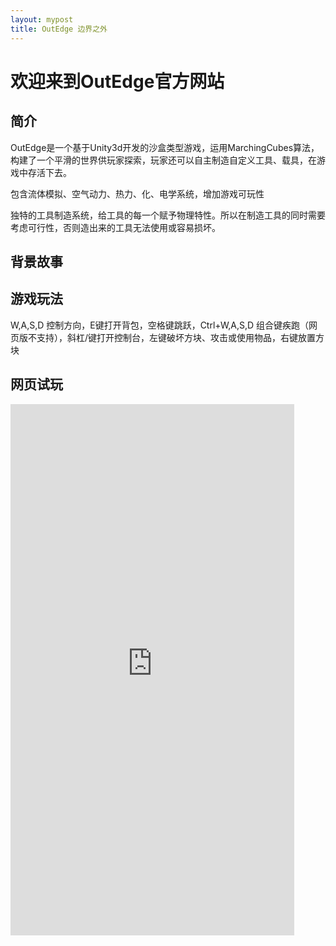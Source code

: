 ```yaml
---
layout: mypost
title: OutEdge 边界之外
---
```


# 欢迎来到OutEdge官方网站

## 简介
OutEdge是一个基于Unity3d开发的沙盒类型游戏，运用MarchingCubes算法，构建了一个平滑的世界供玩家探索，玩家还可以自主制造自定义工具、载具，在游戏中存活下去。

包含流体模拟、空气动力、热力、化、电学系统，增加游戏可玩性

独特的工具制造系统，给工具的每一个赋予物理特性。所以在制造工具的同时需要考虑可行性，否则造出来的工具无法使用或容易损坏。

## 背景故事

## 游戏玩法

W,A,S,D 控制方向，E键打开背包，空格键跳跃，Ctrl+W,A,S,D 组合键疾跑（网页版不支持），斜杠/键打开控制台，左键破坏方块、攻击或使用物品，右键放置方块

## 网页试玩

<iframe height="850px" width=90% src="https://1057237562.github.io/projectoe/game/index.html" frameborder="0" allowfullscreen> </iframe>
